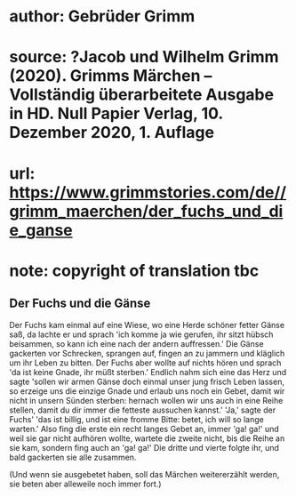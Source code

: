 # author: Gebrüder Grimm
# source: ?Jacob und Wilhelm Grimm (2020). Grimms Märchen – Vollständig überarbeitete Ausgabe in HD. Null Papier Verlag, 10. Dezember 2020, 1. Auflage
# url: https://www.grimmstories.com/de//grimm_maerchen/der_fuchs_und_die_ganse
# note: copyright of translation tbc

## Der Fuchs und die Gänse 

Der Fuchs kam einmal auf eine Wiese, wo eine Herde schöner fetter Gänse
saß, da lachte er und sprach 'ich komme ja wie gerufen, ihr sitzt
hübsch beisammen, so kann ich eine nach der andern auffressen.' Die
Gänse gackerten vor Schrecken, sprangen auf, fingen an zu jammern und
kläglich um ihr Leben zu bitten. Der Fuchs aber wollte auf nichts hören
und sprach 'da ist keine Gnade, ihr müßt sterben.' Endlich nahm sich
eine das Herz und sagte 'sollen wir armen Gänse doch einmal unser jung
frisch Leben lassen, so erzeige uns die einzige Gnade und erlaub uns
noch ein Gebet, damit wir nicht in unsern Sünden sterben: hernach wollen
wir uns auch in eine Reihe stellen, damit du dir immer die fetteste
aussuchen kannst.' 'Ja,' sagte der Fuchs' 'das ist billig, und ist
eine fromme Bitte: betet, ich will so lange warten.' Also fing die
erste ein recht langes Gebet an, immer 'ga! ga!' und weil sie gar
nicht aufhören wollte, wartete die zweite nicht, bis die Reihe an sie
kam, sondern fing auch an 'ga! ga!' Die dritte und vierte folgte ihr,
und bald gackerten sie alle zusammen.

(Und wenn sie ausgebetet haben, soll das Märchen weitererzählt werden,
sie beten aber alleweile noch immer fort.)

